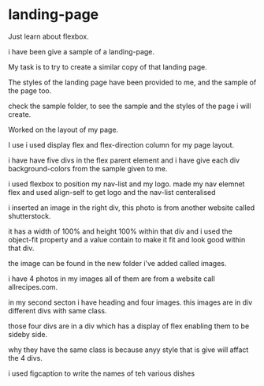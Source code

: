 # landing-page
Just learn about flexbox.

i have been give a sample of a landing-page.

My task is to try to create a similar copy of that landing page.

The styles of the landing page have been provided to me, and the sample of the page too.

check the sample folder, to see the sample and the styles of the page i will create.

Worked on the layout of my page.

I use i used display flex and flex-direction column for my page layout.

i have have five divs in the flex parent element and i have give each div background-colors from the sample given to me.

i used flexbox to position my nav-list and my logo. made my nav elemnet flex and used align-self to get logo and the nav-list centeralised

i inserted an image in the right div, this photo is from another website called shutterstock.

it has a width of 100% and height 100% within that div and i used the object-fit  property and a value contain to make it fit and look good within that div.

the image can be found in the new folder i've added called images.

i have 4 photos in my images all of them are from a website call allrecipes.com.

in my second secton i have heading and four images.
this images are in div different divs with same class.

those four divs are in a div which has a display of flex enabling them to be sideby side.

why they have the same class is because anyy style that is give will affact the 4 divs.

i used figcaption to write the names of teh various dishes 
